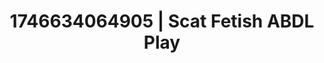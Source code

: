 ---
categories:
- BDSM whisper
- Passionate kisses
- AI-generated
- Inclusive desire
- Deep touch
- ASMR
- Bi-curious stories
- Cosplay
image: /assets/images/1746634064905.jpg
layout: post
seo:
  description: Featured content with exclusive Scat Fetish, ABDL Play. HD images available.
  keywords: Scat Fetish, ABDL Play
  og_image: /assets/images/1746634064905.jpg
  schema_type: VisualArtwork
tags:
- ABDL Play
- '#1746634064905'
- Scat Fetish
title: 1746634064905 | Scat Fetish ABDL Play
---